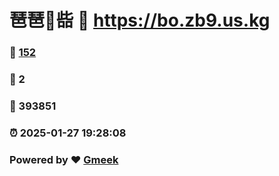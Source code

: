 # 琶琶🔭啙 :link: https://bo.zb9.us.kg 
### :page_facing_up: [152](https://bo.zb9.us.kg/tag.html) 
### :speech_balloon: 2 
### :hibiscus: 393851 
### :alarm_clock: 2025-01-27 19:28:08 
### Powered by :heart: [Gmeek](https://github.com/Meekdai/Gmeek)
